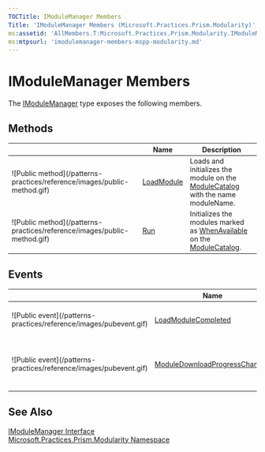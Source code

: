 ```yaml
---
TOCTitle: IModuleManager Members
Title: 'IModuleManager Members (Microsoft.Practices.Prism.Modularity)'
ms:assetid: 'AllMembers.T:Microsoft.Practices.Prism.Modularity.IModuleManager'
ms:mtpsurl: 'imodulemanager-members-mspp-modularity.md'
---
```



# IModuleManager Members

The [IModuleManager](/patterns-practices/reference/imodulemanager-interface-mspp-modularity) type exposes the following members.

## Methods


<table>

<thead>
<tr class="header">
<th> </th>
<th>Name</th>
<th>Description</th>
</tr>
</thead>
<tbody>
<tr class="odd">
<td>![Public method](/patterns-practices/reference/images/public-method.gif)</td>
<td><a href="/patterns-practices/reference/imodulemanager-loadmodule-method-mspp-modularity">LoadModule</a></td>
<td><div class="summary">
Loads and initializes the module on the <a href="/patterns-practices/reference/modulecatalog-class-mspp-modularity">ModuleCatalog</a> with the name moduleName.
</div></td>
</tr>
<tr class="even">
<td>![Public method](/patterns-practices/reference/images/public-method.gif)</td>
<td><a href="/patterns-practices/reference/imodulemanager-run-method-mspp-modularity">Run</a></td>
<td><div class="summary">
Initializes the modules marked as <a href="/patterns-practices/reference/initializationmode-enumeration-mspp-modularity">WhenAvailable</a> on the <a href="/patterns-practices/reference/modulecatalog-class-mspp-modularity">ModuleCatalog</a>.
</div></td>
</tr>
</tbody>
</table>

## Events


<table>

<thead>
<tr class="header">
<th> </th>
<th>Name</th>
<th>Description</th>
</tr>
</thead>
<tbody>
<tr class="odd">
<td>![Public event](/patterns-practices/reference/images/pubevent.gif)</td>
<td><a href="/patterns-practices/reference/imodulemanager-loadmodulecompleted-event-mspp-modularity">LoadModuleCompleted</a></td>
<td><div class="summary">
Raised when a module is loaded or fails to load.
</div></td>
</tr>
<tr class="even">
<td>![Public event](/patterns-practices/reference/images/pubevent.gif)</td>
<td><a href="/patterns-practices/reference/imodulemanager-moduledownloadprogresschanged-event-mspp-modularity">ModuleDownloadProgressChanged</a></td>
<td><div class="summary">
Raised repeatedly to provide progress as modules are downloaded.
</div></td>
</tr>
</tbody>
</table>

## See Also

[IModuleManager Interface](/patterns-practices/reference/imodulemanager-interface-mspp-modularity)<br/>
[Microsoft.Practices.Prism.Modularity Namespace](/patterns-practices/reference/mspp-modularity-namespace)<br/>